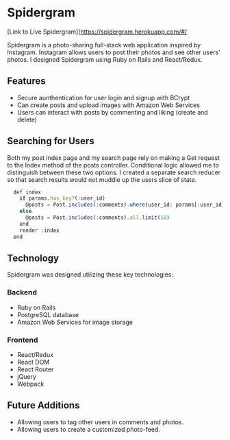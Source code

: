 # Spidergram
[Link to Live Spidergram](https://spidergram.herokuapp.com/#/

Spidergram is a photo-sharing full-stack web application inspired by Instagram.  Instagram allows users to post their photos and see other users' photos.  I designed Spidergram using Ruby on Rails and React/Redux.

## Features
* Secure aunthentication for user login and signup with BCrypt
* Can create posts and upload images with Amazon Web Services
* Users can interact with posts by commenting and liking (create and delete)

## Searching for Users
Both my post index page and my search page rely on making a Get request to the Index method of the posts controller. Conditional logic allowed me to distinguish between these two options.
I created a separate search reducer so that search results would not muddle up the users slice of state.

```javascript
  def index
    if params.has_key?(:user_id)
      @posts = Post.includes(:comments).where(user_id: params[:user_id])
    else
      @posts = Post.includes(:comments).all.limit(10)
    end
    render :index
  end
```

## Technology
Spidergram was designed utilizing these key technologies:

### Backend
* Ruby on Rails
* PostgreSQL database
* Amazon Web Services for image storage
### Frontend
* React/Redux
* React DOM
* React Router
* jQuery
* Webpack

## Future Additions
* Allowing users to tag other users in comments and photos.
* Allowing users to create a customized photo-feed.
